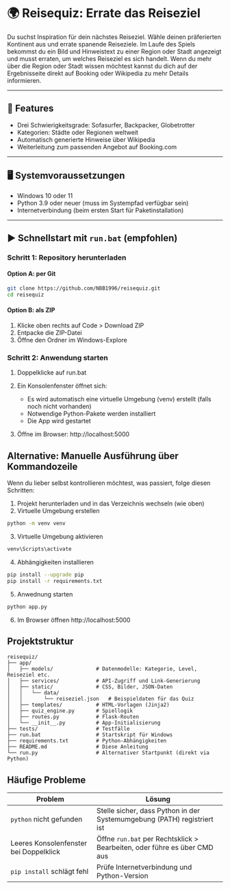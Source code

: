 # 🌍 Reisequiz: Errate das Reiseziel
Du suchst Inspiration für dein nächstes Reiseziel. Wähle deinen präferierten Kontinent aus und errate spanende Reiseziele. 
Im Laufe des Spiels bekommst du ein Bild und Hinweistext zu einer Region oder Stadt angezeigt und musst erraten, um welches Reiseziel es sich handelt.
Wenn du mehr über die Region oder Stadt wissen möchtest kannst du dich auf der Ergebnisseite direkt auf Booking oder Wikipedia zu mehr Details informieren. 

---

## 🚀 Features
- Drei Schwierigkeitsgrade: Sofasurfer, Backpacker, Globetrotter
- Kategorien: Städte oder Regionen weltweit
- Automatisch generierte Hinweise über Wikipedia
- Weiterleitung zum passenden Angebot auf Booking.com

---

## 🖥️ Systemvoraussetzungen
- Windows 10 oder 11  
- Python 3.9 oder neuer (muss im Systempfad verfügbar sein)  
- Internetverbindung (beim ersten Start für Paketinstallation)

---

## ▶️ Schnellstart mit `run.bat` (empfohlen)

### Schritt 1: Repository herunterladen

#### Option A: per Git
```bash
git clone https://github.com/NBB1996/reisequiz.git
cd reisequiz
```

#### Option B: als ZIP
1. Klicke oben rechts auf Code > Download ZIP
2. Entpacke die ZIP-Datei
3. Öffne den Ordner im Windows-Explore

### Schritt 2: Anwendung starten
1. Doppelklicke auf run.bat
2. Ein Konsolenfenster öffnet sich:
    - Es wird automatisch eine virtuelle Umgebung (venv) erstellt (falls noch nicht vorhanden)
    - Notwendige Python-Pakete werden installiert
    - Die App wird gestartet

3. Öffne im Browser:
http://localhost:5000

## Alternative: Manuelle Ausführung über Kommandozeile
Wenn du lieber selbst kontrollieren möchtest, was passiert, folge diesen Schritten:

1. Projekt herunterladen und in das Verzeichnis wechseln (wie oben)
2. Virtuelle Umgebung erstellen
```bash
python -m venv venv 
```
3. Virtuelle Umgebung aktivieren
```bash
venv\Scripts\activate
```
4. Abhängigkeiten installieren
```bash
pip install --upgrade pip
pip install -r requirements.txt
```
5. Anwednung starten
```bash
python app.py
```
6. Im Browser öffnen
http://localhost:5000

## Projektstruktur
```text
reisequiz/
├── app/
│   ├── models/              # Datenmodelle: Kategorie, Level, Reiseziel etc.
│   ├── services/            # API-Zugriff und Link-Generierung
│   ├── static/              # CSS, Bilder, JSON-Daten
│   │   └── data/
│   │       └── reiseziel.json   # Beispieldaten für das Quiz
│   ├── templates/           # HTML-Vorlagen (Jinja2)
│   ├── quiz_engine.py       # Spiellogik
│   ├── routes.py            # Flask-Routen
│   └── __init__.py          # App-Initialisierung
├── tests/                   # Testfälle
├── run.bat                  # Startskript für Windows
├── requirements.txt         # Python-Abhängigkeiten
├── README.md                # Diese Anleitung
└── run.py                   # Alternativer Startpunkt (direkt via Python)
```

## Häufige Probleme
| Problem                                | Lösung                                                                   |
| -------------------------------------- | ------------------------------------------------------------------------ |
| `python` nicht gefunden                | Stelle sicher, dass Python in der Systemumgebung (PATH) registriert ist  |
| Leeres Konsolenfenster bei Doppelklick | Öffne `run.bat` per Rechtsklick > Bearbeiten, oder führe es über CMD aus |
| `pip install` schlägt fehl             | Prüfe Internetverbindung und Python-Version                              |
